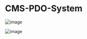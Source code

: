 # CMS-PDO-System
![image](https://github.com/user-attachments/assets/62f41565-0783-4cc5-bcb0-ebb55ae95eb4)

![image](https://github.com/user-attachments/assets/a22604b1-cb83-47b6-ae94-80400538fcf8)
